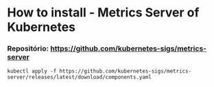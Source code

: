 # How to install - Metrics Server of Kubernetes
### Repositório: https://github.com/kubernetes-sigs/metrics-server
```
kubectl apply -f https://github.com/kubernetes-sigs/metrics-server/releases/latest/download/components.yaml
```